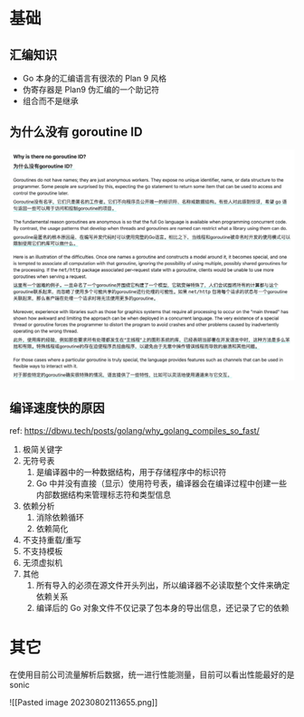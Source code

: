 # 基础

## 汇编知识

- Go 本身的汇编语言有很浓的 Plan 9 风格
- 伪寄存器是 Plan9 伪汇编的一个助记符
- 组合而不是继承

## 为什么没有 goroutine ID

![Open: Pasted image 20231108150019.png](assets/fb52eb4f135744a71f759fa524c08a87_MD5.jpeg)

## 编译速度快的原因
ref: https://dbwu.tech/posts/golang/why_golang_compiles_so_fast/
1. 极简关键字
2. 无符号表
	1. 是编译器中的一种数据结构，用于存储程序中的标识符
	2. Go 中并没有直接（显示）使用符号表，编译器会在编译过程中创建一些内部数据结构来管理标志符和类型信息
3. 依赖分析
	1. 消除依赖循环
	2. 依赖简化
4. 不支持重载/重写
5. 不支持模板
6. 无须虚拟机
7. 其他
	1. 所有导入的必须在源文件开头列出，所以编译器不必读取整个文件来确定依赖关系
	2. 编译后的 Go 对象文件不仅记录了包本身的导出信息，还记录了它的依赖



# 其它

在使用目前公司流量解析后数据，统一进行性能测量，目前可以看出性能最好的是 sonic

![[Pasted image 20230802113655.png]]